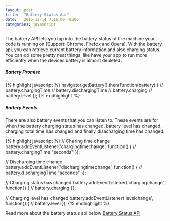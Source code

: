 ```yaml
---
layout: post
title:  "Battery Status Api"
date:   2015-12-14 7:16:00 -0500
categories: javascript
---
```


The battery API lets you tap into the battery status of the machine your code is running on (Support: Chrome, Firefox and Opera). With the battery api, you can retrieve current battery information and also charging status.
You can do some pretty neat things, like have your app to run more efficiently when the devices battery is almost depleted.

##### Battery Promise

{% highlight javascript %}
  navigator.getBattery().then(function(battery) {
    // battery.chargingTime 
    // battery.dischargingTime
    // battery.charging
    // battery.level
  });
{% endhighlight %}


##### Battery Events

There are also  battery events that you can listen to. These events are for when the battery charging status has changed, battery level has changed, charging total time has changed and finally disacharging time has changed.

{% highlight javascript %}
  // Charing time change
  battery.addEventListener('chargingtimechange', function() {
    // battery.chargingTime "seconds"
  });

  // Discharging time change
  battery.addEventListener('dischargingtimechange', function() {
    // battery.dischargingTime "seconds"
  });

  // Charging status has changed
  battery.addEventListener('chargingchange', function() {
     // battery.charging
  });

  // Charging level has changed
  battery.addEventListener('levelchange', function() {
    // battery.level
  });
{% endhighlight %}


Read more about the battery status api below
[Battery Status API](https://developer.mozilla.org/en-US/docs/Web/API/Battery_Status_API)